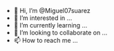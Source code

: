 - 👋 Hi, I’m @Miguel07suarez
- 👀 I’m interested in ...
- 🌱 I’m currently learning ...
- 💞️ I’m looking to collaborate on ...
- 📫 How to reach me ...

<!---
Miguel07suarez/Miguel07suarez is a ✨ special ✨ repository because its `README.md` (this file) appears on your GitHub profile.
You can click the Preview link to take a look at your changes.
--->
